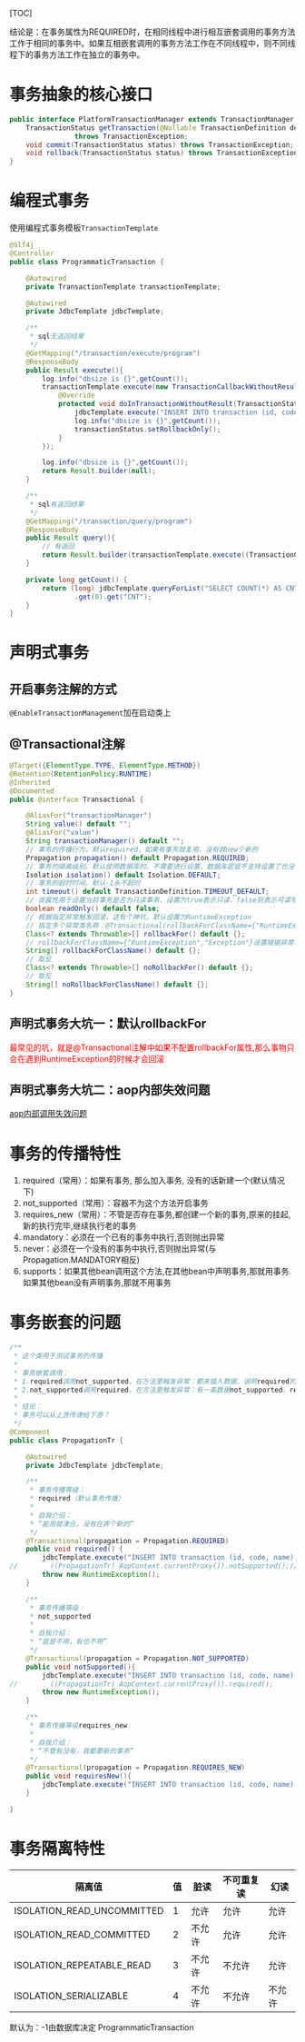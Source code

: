 [TOC]

结论是：在事务属性为REQUIRED时，在相同线程中进行相互嵌套调用的事务方法工作于相同的事务中。如果互相嵌套调用的事务方法工作在不同线程中，则不同线程下的事务方法工作在独立的事务中。



# 事务抽象的核心接口
```java
public interface PlatformTransactionManager extends TransactionManager {
    TransactionStatus getTransaction(@Nullable TransactionDefinition definition)
    			throws TransactionException;
    void commit(TransactionStatus status) throws TransactionException;
    void rollback(TransactionStatus status) throws TransactionException;
}
```
# 编程式事务
使用编程式事务模板`TransactionTemplate`
```java
@Slf4j
@Controller
public class ProgrammaticTransaction {

    @Autowired
    private TransactionTemplate transactionTemplate;

    @Autowired
    private JdbcTemplate jdbcTemplate;

    /**
     * sql无返回结果
     */
    @GetMapping("/transaction/execute/program")
    @ResponseBody
    public Result execute(){
        log.info("dbsize is {}",getCount());
        transactionTemplate.execute(new TransactionCallbackWithoutResult() {
            @Override
            protected void doInTransactionWithoutResult(TransactionStatus transactionStatus) {
                jdbcTemplate.execute("INSERT INTO transaction (id, code, name) VALUES (1, 1, 'aaa')");
                log.info("dbsize is {}",getCount());
                transactionStatus.setRollbackOnly();
            }
        });

        log.info("dbsize is {}",getCount());
        return Result.builder(null);
    }

    /**
     * sql有返回结果
     */
    @GetMapping("/transaction/query/program")
    @ResponseBody
    public Result query(){
        // 有返回
        return Result.builder(transactionTemplate.execute((TransactionCallback<List>) status -> jdbcTemplate.queryForList("select * from transaction")));
    }

    private long getCount() {
        return (long) jdbcTemplate.queryForList("SELECT COUNT(*) AS CNT FROM transaction")
                .get(0).get("CNT");
    }
}
```
# 声明式事务
## 开启事务注解的方式
`@EnableTransactionManagement`加在启动类上
## @Transactional注解
```java
@Target({ElementType.TYPE, ElementType.METHOD})
@Retention(RetentionPolicy.RUNTIME)
@Inherited
@Documented
public @interface Transactional {

	@AliasFor("transactionManager")
	String value() default "";
	@AliasFor("value")
	String transactionManager() default "";
    // 事务的传播行为，默认required，如果有事务就复用，没有就new个新的
	Propagation propagation() default Propagation.REQUIRED;
	// 事务的隔离级别，默认使用数据库的，不需要进行设置，数据库底层不支持设置了也没毛用
	Isolation isolation() default Isolation.DEFAULT;
	// 事务的超时时间，默认-1永不超时
	int timeout() default TransactionDefinition.TIMEOUT_DEFAULT;
	// 该属性用于设置当前事务是否为只读事务，设置为true表示只读，false则表示可读写，默认值为false
	boolean readOnly() default false;
	// 根据指定异常触发回滚，这有个神坑，默认设置为RuntimeException
	// 指定多个异常类名称：@Transactional(rollbackForClassName={"RuntimeException","Exception"})
	Class<? extends Throwable>[] rollbackFor() default {};
	// rollbackForClassName={"RuntimeException","Exception"}设置根据异常名回滚
	String[] rollbackForClassName() default {};
	// 取反
	Class<? extends Throwable>[] noRollbackFor() default {};
	// 取反
	String[] noRollbackForClassName() default {};
}
```
## 声明式事务大坑一：默认rollbackFor
<font color="red">最常见的坑，就是@Transactional注解中如果不配置rollbackFor属性,那么事物只会在遇到RuntimeException的时候才会回滚</font>
## 声明式事务大坑二：aop内部失效问题
[aop内部调用失效问题](aop内部调用失效问题.md)
# 事务的传播特性
1. required（常用）：如果有事务, 那么加入事务, 没有的话新建一个(默认情况下)
2. not_supported（常用）：容器不为这个方法开启事务
3. requires_new（常用）：不管是否存在事务,都创建一个新的事务,原来的挂起,新的执行完毕,继续执行老的事务
4. mandatory：必须在一个已有的事务中执行,否则抛出异常
5. never：必须在一个没有的事务中执行,否则抛出异常(与Propagation.MANDATORY相反)
6. supports：如果其他bean调用这个方法,在其他bean中声明事务,那就用事务.如果其他bean没有声明事务,那就不用事务
# 事务嵌套的问题
```java
/**
 * 这个类用于测试事务的传播
 *
 * 事务嵌套调用：
 * 1.required调用not_supported，在方法里触发异常：都未插入数据，说明required的事务传递给了not_supported
 * 2.not_supported调用required，在方法里触发异常：有一条数据not_supported，required未插入到数据库
 *
 * 结论：
 * 事务可以从上游传递给下游？
 */
@Component
public class PropagationTr {

    @Autowired
    private JdbcTemplate jdbcTemplate;

    /**
     * 事务传播等级：
     * required（默认事务传播）
     *
     * 自我介绍：
     * “能用就凑合，没有在弄个新的”
     */
    @Transactional(propagation = Propagation.REQUIRED)
    public void required() {
        jdbcTemplate.execute("INSERT INTO transaction (id, code, name) VALUES (1, 1, 'REQUIRED')");
//        ((PropagationTr) AopContext.currentProxy()).notSupported();//通过required去调用notSupported
        throw new RuntimeException();
    }

    /**
     * 事务传播等级：
     * not_supported
     *
     * 自我介绍：
     * “就是不用，有也不用”
     */
    @Transactional(propagation = Propagation.NOT_SUPPORTED)
    public void notSupported(){
        jdbcTemplate.execute("INSERT INTO transaction (id, code, name) VALUES (2, 2, 'NOT_SUPPORTED')");
//        ((PropagationTr) AopContext.currentProxy()).required();
        throw new RuntimeException();
    }

    /**
     * 事务传播等级requires_new
     *
     * 自我介绍：
     * “不管有没有，我都要新的事务”
     */
    @Transactional(propagation = Propagation.REQUIRES_NEW)
    public void requiresNew(){
        jdbcTemplate.execute("INSERT INTO transaction (id, code, name) VALUES (3, 3, 'REQUIRES_NEW')");
    }

}
```
## 
# 事务隔离特性
|           隔离值           | 值  |  脏读  | 不可重复读 | 幻读 |
| ------------------------- | --- | ----- | -------- | --- |
| ISOLATION_READ_UNCOMMITTED | 1   | 允许   | 允许      | 允许 |
| ISOLATION_READ_COMMITTED   | 2   | 不允许 | 允许      | 允许 |
| ISOLATION_REPEATABLE_READ  | 3   |    不允许   |    不允许      | 允许 |
| ISOLATION_SERIALIZABLE     | 4   |    不允许   |   不允许       |  不允许   |

默认为：-1由数据库决定
ProgrammaticTransaction


